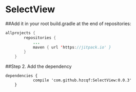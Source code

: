 # SelectView
##Add it in your root build.gradle at the end of repositories:

```JAVA
allprojects {
		repositories {
			...
			maven { url 'https://jitpack.io' }
		}
	}
```

##Step 2. Add the dependency
```
dependencies {
	        compile 'com.github.hzcqf:SelectView:0.0.3'
	}
  ```
